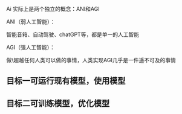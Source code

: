 
Ai 实际上是两个独立的概念：ANI和AGI

ANI（弱人工智能）：

智能音箱、自动驾驶、chatGPT等，都是单一的人工智能

AGI（强人工智能）：

做\超越任何人类可以做的事情，人类实现AGI几乎是一件遥不可及的事情


## 目标一可运行现有模型，使用模型
## 目标二可训练模型，优化模型